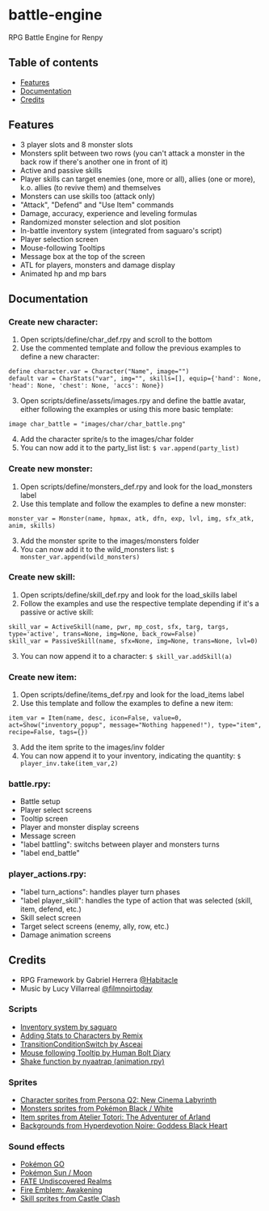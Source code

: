 # battle-engine
RPG Battle Engine for Renpy

## Table of contents
* [Features](#features)
* [Documentation](#documentation)
* [Credits](#credits)

## Features
* 3 player slots and 8 monster slots
* Monsters split between two rows (you can't attack a monster in the back row if there's another one in front of it)
* Active and passive skills
* Player skills can target enemies (one, more or all), allies (one or more), k.o. allies (to revive them) and themselves
* Monsters can use skills too (attack only)
* "Attack", "Defend" and "Use Item" commands
* Damage, accuracy, experience and leveling formulas
* Randomized monster selection and slot position
* In-battle inventory system (integrated from saguaro's script)
* Player selection screen
* Mouse-following Tooltips
* Message box at the top of the screen
* ATL for players, monsters and damage display
* Animated hp and mp bars

## Documentation

### Create new character:
1. Open scripts/define/char_def.rpy and scroll to the bottom
2. Use the commented template and follow the previous examples to define a new character:
```
define character.var = Character("Name", image="")
default var = CharStats("var", img="", skills=[], equip={'hand': None, 'head': None, 'chest': None, 'accs': None})
```
3. Open scripts/define/assets/images.rpy and define the battle avatar, either following the examples or using this more basic template:
```
image char_battle = "images/char/char_battle.png"
```
4. Add the character sprite/s to the images/char folder
5. You can now add it to the party_list list:
`$ var.append(party_list)`

### Create new monster:
1. Open scripts/define/monsters_def.rpy and look for the load_monsters label
2. Use this template and follow the examples to define a new monster:
```
monster_var = Monster(name, hpmax, atk, dfn, exp, lvl, img, sfx_atk, anim, skills)
```
3. Add the monster sprite to the images/monsters folder
4. You can now add it to the wild_monsters list:
`$ monster_var.append(wild_monsters)`

### Create new skill:
1. Open scripts/define/skill_def.rpy and look for the load_skills label
2. Follow the examples and use the respective template depending if it's a passive or active skill:
```
skill_var = ActiveSkill(name, pwr, mp_cost, sfx, targ, targs, type='active', trans=None, img=None, back_row=False)`
skill_var = PassiveSkill(name, sfx=None, img=None, trans=None, lvl=0)
```
3. You can now append it to a character:
`$ skill_var.addSkill(a)`

### Create new item:
1. Open scripts/define/items_def.rpy and look for the load_items label
2. Use this template and follow the examples to define a new item:
```
item_var = Item(name, desc, icon=False, value=0, act=Show("inventory_popup", message="Nothing happened!"), type="item", recipe=False, tags={})
```
3. Add the item sprite to the images/inv folder
4. You can now append it to your inventory, indicating the quantity:
`$ player_inv.take(item_var,2)`

### battle.rpy:
* Battle setup
* Player select screens
* Tooltip screen
* Player and monster display screens
* Message screen
* "label battling": switchs between player and monsters turns
* "label end_battle"

### player_actions.rpy:
* "label turn_actions": handles player turn phases
* "label player_skill": handles the type of action that was selected (skill, item, defend, etc.)
* Skill select screen
* Target select screens (enemy, ally, row, etc.)
* Damage animation screens

## Credits
* RPG Framework by Gabriel Herrera [@Habitacle](https://github.com/Habitacle)
* Music by Lucy Villarreal [@filmnoirtoday](https://www.instagram.com/filmnoirtoday/)

### Scripts
* [Inventory system by saguaro](https://lemmasoft.renai.us/forums/viewtopic.php?t=25579)
* [Adding Stats to Characters by Remix](https://lemmasoft.renai.us/forums/viewtopic.php?t=47911)
* [TransitionConditionSwitch by Asceai](https://lemmasoft.renai.us/forums/viewtopic.php?t=26612)
* [Mouse following Tooltip by Human Bolt Diary](https://lemmasoft.renai.us/forums/viewtopic.php?t=47205)
* [Shake function by nyaatrap (animation.rpy)](https://github.com/nyaatrap/renpy-utilities)

### Sprites
* [Character sprites from Persona Q2: New Cinema Labyrinth](https://www.spriters-resource.com/3ds/personaq2newcinemalabyrinth/sheet/124365/)
* [Monsters sprites from Pokémon Black / White](https://www.spriters-resource.com/ds_dsi/pokemonblackwhite/sheet/34111/)
* [Item sprites from Atelier Totori: The Adventurer of Arland](https://www.spriters-resource.com/playstation_3/ateliertotoritheadventurerofarland/sheet/67913/)
* [Backgrounds from Hyperdevotion Noire: Goddess Black Heart](https://www.spriters-resource.com/pc_computer/hyperdevotionnoire/sheet/78589/)

### Sound effects
* [Pokémon GO](https://www.sounds-resource.com/mobile/pokemongo/sound/7823/)
* [Pokémon Sun / Moon](https://www.sounds-resource.com/3ds/pokemonsunmoon/sound/12170/)
* [FATE Undiscovered Realms](https://www.sounds-resource.com/pc_computer/fateundiscoveredrealms/sound/19238/)
* [Fire Emblem: Awakening](https://www.sounds-resource.com/3ds/fireemblemawakening/sound/8431/)
* [Skill sprites from Castle Clash](https://www.spriters-resource.com/mobile/castleclash/sheet/61773/)
